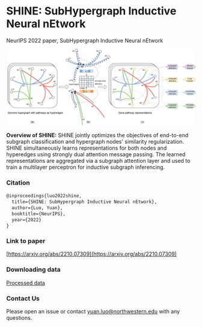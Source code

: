 # SHINE: SubHypergraph Inductive Neural nEtwork
NeurIPS 2022 paper, SubHypergraph Inductive Neural nEtwork

![](./genome_hypergraph1.png)

**Overview of SHINE:** SHINE jointly optimizes the objectives of end-to-end subgraph classification and hypergraph nodes' similarity regularization. SHINE simultaneously learns representations for both nodes and hyperedges using strongly dual attention message passing. The learned representations are aggregated via a subgraph attention layer and used to train a multilayer perceptron for inductive subgraph inferencing.

### Citation
```
@inproceedings{luo2022shine,
  title={SHINE: SubHypergraph Inductive Neural nEtwork},
  author={Luo, Yuan},
  booktitle={NeurIPS},
  year={2022}
}

```
### Link to paper
[https://arxiv.org/abs/2210.07309](https://arxiv.org/abs/2210.07309)

### Downloading data
[Processed data](https://www.dropbox.com/sh/tsg57w5k97f7lbf/AACwMzddh1xbw7gsPD0FWJTRa?dl=0)

### Contact Us
Please open an issue or contact <yuan.luo@northwestern.edu> with any questions.
